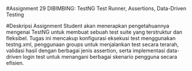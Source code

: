 #Assignment 29 DIBIMBING:
TestNG Test Runner, Assertions, Data-Driven Testing

#Deskripsi Assignment
Student akan menerapkan pengetahuannya mengenai TestNG untuk membuat sebuah test suite yang terstruktur dan fleksibel. Tugas ini mencakup konfigurasi eksekusi test menggunakan testng.xml, penggunaan groups untuk menjalankan test secara terarah, validasi hasil dengan berbagai jenis assertion, serta implementasi data-driven login test untuk menangani berbagai skenario pengguna secara efisien.
